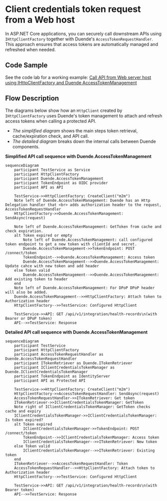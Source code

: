 # Client credentials token request from a Web host

In ASP.NET Core applications, you can securely call downstream APIs using `IHttpClientFactory` together with Duende's `AccessTokenRequestHandler`. This approach ensures that access tokens are automatically managed and refreshed when needed.

## Code Sample
See the code lab for a working example: [Call API from Web server host using IHttpClientFactory and Duende AccessTokenManagement](../../code-lab/client-credentials/webserver-host-sample.ipynb)

## Flow Description
The diagrams below show how an `HttpClient` created by `IHttpClientFactory` uses Duende's token management to attach and refresh access tokens when calling a protected API.

- *The simplified diagram* shows the main steps token retrieval, cache/expiration check, and API call.
- *The detailed diagram* breaks down the internal calls between Duende components.

**Simplified API call sequence with Duende.AccessTokenManagement**

```mermaid
sequenceDiagram
    participant TestService as Service
    participant HttpClientFactory
    participant Duende.AccessTokenManagement
    participant TokenEndpoint as OIDC provider
    participant API as API

    TestService->>HttpClientFactory: CreateClient("m2m")
    Note left of Duende.AccessTokenManagement: Duende has an Http Delegation handler that <br> adds authorization header to the request, AccessTokenRequestHandler
    HttpClientFactory->>Duende.AccessTokenManagement: SendAsync(request)
    
    Note left of Duende.AccessTokenManagement: GetToken from cache and check expiration. 
    alt Token expired or empty
        Note left of Duende.AccessTokenManagement: call configured token endpoint to get a new token with clientId and secret.
        Duende.AccessTokenManagement->>TokenEndpoint: POST /connect/token
        TokenEndpoint-->>Duende.AccessTokenManagement: Access token
        Duende.AccessTokenManagement-->>Duende.AccessTokenManagement: Update cahce with new token and add header
    else Token valid
        Duende.AccessTokenManagement-->>Duende.AccessTokenManagement: Add existing token to header
    end
    Note left of Duende.AccessTokenManagement: For DPoP DPoP header will also be added. 
    Duende.AccessTokenManagement-->>HttpClientFactory: Attach token to Authorization header
    HttpClientFactory-->>TestService: Configured HttpClient

    TestService->>API: GET /api/v1/integration/health-records\n(with Bearer or DPoP token)
    API-->>TestService: Response

```

**Detailed API call sequence with Duende.AccessTokenManagement**

```mermaid
sequenceDiagram
    participant TestService
    participant HttpClientFactory
    participant AccessTokenRequestHandler as Duende.AccessTokenRequestHandler
    participant ITokenRetriever as Duende.ITokenRetriever
    participant IClientCredentialsTokenManager as Duende.IClientCredentialsTokenManager
    participant TokenEndpoint as IdentityServer
    participant API as Protected API

    TestService->>HttpClientFactory: CreateClient("m2m")
    HttpClientFactory->>AccessTokenRequestHandler: SendAsync(request)
    AccessTokenRequestHandler->>ITokenRetriever: Get token
    ITokenRetriever->>IClientCredentialsTokenManager: GetToken
    Note right of IClientCredentialsTokenManager: GetToken checks cache and expiry
    IClientCredentialsTokenManager->>IClientCredentialsTokenManager: Is token expired?
    alt Token expired
        IClientCredentialsTokenManager->>TokenEndpoint: POST /connect/token
        TokenEndpoint-->>IClientCredentialsTokenManager: Access token
        IClientCredentialsTokenManager-->>ITokenRetriever: New token
    else Token valid
        IClientCredentialsTokenManager-->>ITokenRetriever: Existing token
    end
    ITokenRetriever-->>AccessTokenRequestHandler: Token
    AccessTokenRequestHandler-->>HttpClientFactory: Attach token to Authorization header
    HttpClientFactory-->>TestService: Configured HttpClient

    TestService->>API: GET /api/v1/integration/health-records\n(with Bearer token)
    API-->>TestService: Response

```
